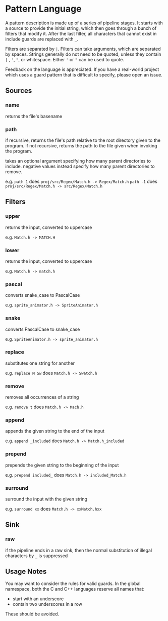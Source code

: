 # Pattern Language
A pattern description is made up of a series of pipeline stages. It starts with
a source to provide the initial string, which then goes through a bunch of
filters that modify it. After the last filter, all characters that cannot exist
in include guards are replaced with `_`.

Filters are separated by `|`. Filters can take arguments, which are separated
by spaces. Strings generally do not need to be quoted, unless they contain `|`
, `'`, `"`, or whitespace. Either `'` or `"` can be used to quote.

Feedback on the language is appreciated. If you have a real-world project which
uses a guard pattern that is difficult to specify, please open an issue.

## Sources
### name
returns the file's basename

### path
if recursive, returns the file's path relative to the root directory given to
the program. if not recursive, returns the path to the file given when
invoking the program.

takes an optional argument specifying how many parent directories to include.
negative values instead specify how many parent directories to remove.

e.g. `path 1` does `proj/src/Regex/Match.h -> Regex/Match.h`
     `path -1` does `proj/src/Regex/Match.h -> src/Regex/Match.h`

## Filters
### upper
returns the input, converted to uppercase

e.g. `Match.h -> MATCH.H`

### lower
returns the input, converted to uppercase

e.g. `Match.h -> match.h`

### pascal
converts snake_case to PascalCase

e.g. `sprite_animator.h -> SpriteAnimator.h`

### snake
converts PascalCase to snake_case

e.g. `SpriteAnimator.h -> sprite_animator.h`

### replace
substitutes one string for another

e.g. `replace M Sw`  does `Match.h -> Swatch.h`

### remove
removes all occurrences of a string

e.g. `remove t`  does `Match.h -> Mach.h`

### append
appends the given string to the end of the input

e.g. `append _included`  does `Match.h -> Match.h_included`

### prepend
prepends the given string to the beginning of the input

e.g. `prepend included_`  does `Match.h -> included_Match.h`

### surround
surround the input with the given string

e.g. `surround xx`  does `Match.h -> xxMatch.hxx`

## Sink
### raw
if the pipeline ends in a raw sink, then the normal substitution of illegal
characters by `_` is suppressed

## Usage Notes
You may want to consider the rules for valid guards. In the global namespace,
both the C and C++ languages reserve all names that:
* start with an underscore
* contain two underscores in a row

These should be avoided.
